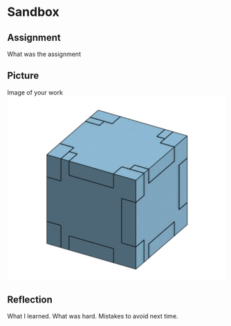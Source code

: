 # Sandbox

## Assignment

What was the assignment

## Picture

Image of your work
![The Box](https://github.com/OneCHSEngr/Sandbox/blob/master/images/TheBox.jpg?raw=true)

## Reflection

What I learned. What was hard.  Mistakes to avoid next time.
